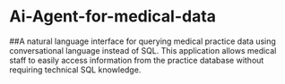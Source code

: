 # Ai-Agent-for-medical-data

##A natural language interface for querying medical practice data using conversational language instead of SQL. 
This application allows medical staff to easily access information from the practice database without requiring technical SQL knowledge.
